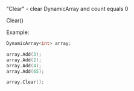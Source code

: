 "Clear" - clear DynamicArray and count equals 0

Clear()

Example:

```C++
DynamicArray<int> array;

array.Add(3);
array.Add(2);
array.Add(4);
array.Add(65);

array.Clear();
```
